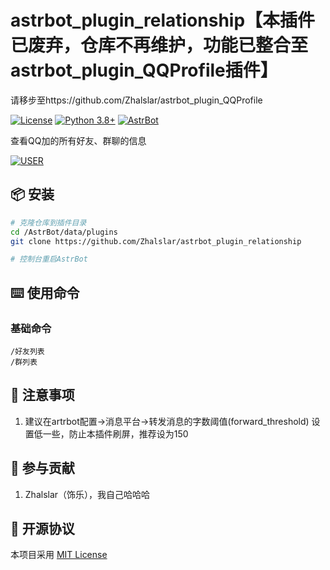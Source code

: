 # astrbot_plugin_relationship【本插件已废弃，仓库不再维护，功能已整合至astrbot_plugin_QQProfile插件】
请移步至https://github.com/Zhalslar/astrbot_plugin_QQProfile

[![License](https://img.shields.io/badge/License-MIT-green.svg)](https://opensource.org/licenses/MIT)
[![Python 3.8+](https://img.shields.io/badge/Python-3.8%2B-blue.svg)](https://www.python.org/)
[![AstrBot](https://img.shields.io/badge/AstrBot-3.4%2B-orange.svg)](https://github.com/Soulter/AstrBot)

查看QQ加的所有好友、群聊的信息

[![USER](https://img.shields.io/badge/user-Meguminlove-blue)](https://github.com/Meguminlove)



## 📦 安装

```bash
# 克隆仓库到插件目录
cd /AstrBot/data/plugins
git clone https://github.com/Zhalslar/astrbot_plugin_relationship

# 控制台重启AstrBot
```

## ⌨️ 使用命令

### 基础命令
```plaintext
/好友列表  
/群列表
```
## 📌 注意事项
1. 建议在artrbot配置->消息平台->转发消息的字数阈值(forward_threshold) 设置低一些，防止本插件刷屏，推荐设为150


## 🤝 参与贡献
1. Zhalslar（饰乐），我自己哈哈哈


## 📜 开源协议
本项目采用 [MIT License](LICENSE)
